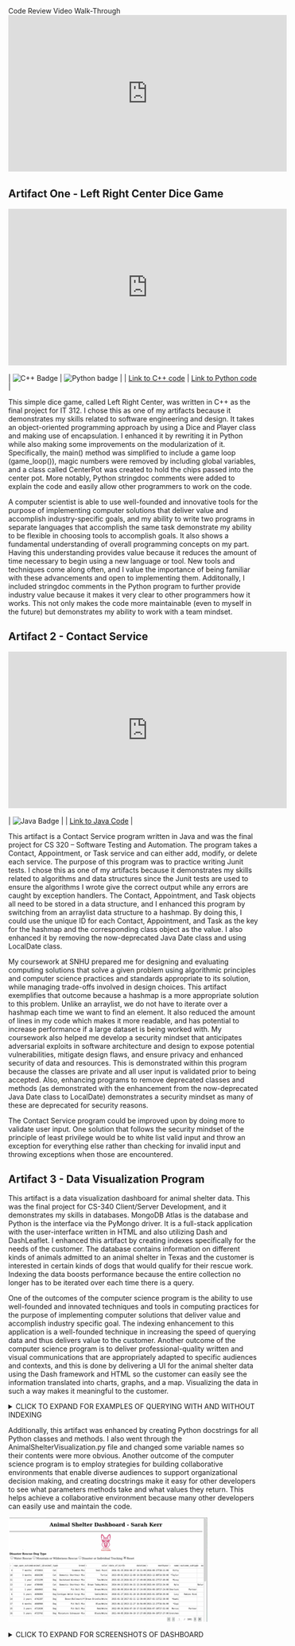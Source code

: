 <div align="center>

## Code Review Video Walk-Through

<iframe width="560" height="315" src="https://www.youtube.com/embed/7a2_fYmdmN8" title="YouTube video player" frameborder="0" allow="accelerometer; autoplay; clipboard-write; encrypted-media; gyroscope; picture-in-picture" allowfullscreen></iframe>

## Artifact One - Left Right Center Dice Game

<iframe width="560" height="315" src="https://www.youtube.com/embed/6jw0K0i3e68" title="YouTube video player" frameborder="0" allow="accelerometer; autoplay; clipboard-write; encrypted-media; gyroscope; picture-in-picture" allowfullscreen></iframe>

| ![C++ Badge](https://img.shields.io/badge/C++-00599C?style=flat-square&logo=C%2B%2B&logoColor=white) | ![Python badge](https://img.shields.io/badge/Python-14354C?style=for-the-badge&logo=python&logoColor=white) |
| [Link to C++ code](https://github.com/kerrsr1/CPlusPlusLRCDiceGame) | [Link to Python code](https://github.com/kerrsr1/PythonLeftRightCenterDiceGame) |

This simple dice game, called Left Right Center, was written in C++ as the final project for IT 312. I chose this as one of my artifacts because it demonstrates my skills related to software engineering and design. It takes an object-oriented programming approach by using a Dice and Player class and making use of encapsulation. I enhanced it by rewriting it in Python while also making some improvements on the modularization of it. Specifically, the main() method was simplified to include a game loop (game_loop()), magic numbers were removed by including global variables, and a class called CenterPot was created to hold the chips passed into the center pot. More notably, Python stringdoc comments were added to explain the code and easily allow other programmers to work on the code.

A computer scientist is able to use well-founded and innovative tools for the purpose of implementing computer solutions that deliver value and accomplish industry-specific goals, and my ability to write two programs in separate languages that accomplish the same task demonstrate my ability to be flexible in choosing tools to accomplish goals. It also shows a fundamental understanding of overall programming concepts on my part. Having this understanding provides value because it reduces the amount of time necessary to begin using a new language or tool. New tools and techniques come along often, and I value the importance of being familiar with these advancements and open to implementing them. Additonally, I included stringdoc comments in the Python program to further provide industry value because it makes it very clear to other programmers how it works. This not only makes the code more maintainable (even to myself in the future) but demonstrates my ability to work with a team mindset.

## Artifact 2 - Contact Service

<iframe width="560" height="315" src="https://www.youtube.com/embed/jC50iVC-uW8" title="YouTube video player" frameborder="0" allow="accelerometer; autoplay; clipboard-write; encrypted-media; gyroscope; picture-in-picture" allowfullscreen></iframe>

| ![Java Badge](https://img.shields.io/badge/Java-ED8B00?style=for-the-badge&logo=java&logoColor=white) | 
| [Link to Java Code](https://github.com/kerrsr1/JavaContactService) |

This artifact is a Contact Service program written in Java and was the final project for CS 320 – Software Testing and Automation. The program takes a Contact, Appointment, or Task service and can either add, modify, or delete each service. The purpose of this program was to practice writing Junit tests. I chose this as one of my artifacts because it demonstrates my skills related to algorithms and data structures since the Junit tests are used to ensure the algorithms I wrote give the correct output while any errors are caught by exception handlers. The Contact, Appointment, and Task objects all need to be stored in a data structure, and I enhanced this program by switching from an arraylist data structure to a hashmap. By doing this, I could use the unique ID for each Contact, Appointment, and Task as the key for the hashmap and the corresponding class object as the value. I also enhanced it by removing the now-deprecated Java Date class and using LocalDate class.

My coursework at SNHU prepared me for designing and evaluating computing solutions that solve a given problem using algorithmic principles and computer science practices and standards appropriate to its solution, while managing trade-offs involved in design choices. This artifact exemplifies that outcome because a hashmap is a more appropriate solution to this problem. Unlike an arraylist, we do not have to iterate over a hashmap each time we want to find an element. It also reduced the amount of lines in my code which makes it more readable, and has potential to increase performance if a large dataset is being worked with. My coursework also helped me develop a security mindset that anticipates adversarial exploits in software architecture and design to expose potential vulnerabilities, mitigate design flaws, and ensure privacy and enhanced security of data and resources. This is demonstrated within this program because the classes are private and all user input is validated prior to being accepted. Also, enhancing programs to remove deprecated classes and methods (as demonstrated with the enhancement from the now-deprecated Java Date class to LocalDate) demonstrates a security mindset as many of these are deprecated for security reasons.

The Contact Service program could be improved upon by doing more to validate user input. One solution that follows the security mindset of the principle of least privilege would be to white list valid input and throw an exception for everything else rather than checking for invalid input and throwing exceptions when those are encountered.

## Artifact 3 - Data Visualization Program

This artifact is a data visualization dashboard for animal shelter data. This was the final project for CS-340 Client/Server Development, and it demonstrates my skills in databases. MongoDB Atlas is the database and Python is the interface via the PyMongo driver. It is a full-stack application with the user-interface written in HTML and also utilizing Dash and DashLeaflet. I enhanced this artifact by creating indexes specifically for the needs of the customer. The database contains information on different kinds of animals admitted to an animal shelter in Texas and the customer is interested in certain kinds of dogs that would qualify for their rescue work. Indexing the data boosts performance because the entire collection no longer has to be iterated over each time there is a query.

One of the outcomes of the computer science program is the ability to use well-founded and innovated techniques and tools in computing practices for the purpose of implementing computer solutions that deliver value and accomplish industry specific goal. The indexing enhancement to this application is a well-founded technique in increasing the speed of querying data and thus delivers value to the customer. Another outcome of the computer science program is to deliver professional-quality written and visual communications that are appropriately adapted to specific audiences and contexts, and this is done by delivering a UI for the animal shelter data using the Dash framework and HTML so the customer can easily see the information translated into charts, graphs, and a map. Visualizing the data in such a way makes it meaningful to the customer.

<details><summary>CLICK TO EXPAND FOR EXAMPLES OF QUERYING WITH AND WITHOUT INDEXING</summary>

<br/>
Querying the database with an example of the type of information the customer was looking for before creating indexes resulted in 10,000 documents being searched through totaling 14ms, while the same query took only 7ms after creating indexes.
<br/>

| Querying the database without indexing took 14ms | Querying the database with indexing took only 7ms |
|:--:|:--:|
| <img src="/ExecutionTimeQueryWithoutIndex.jpg" width="500"> | <img src="/ExecutionTimeQuertyDateWithIndex.jpg" width="500"> |

</details>

Additionally, this artifact was enhanced by creating Python docstrings for all Python classes and methods. I also went through the AnimalShelterVisualization.py file and changed some variable names so their contents were more obvious. Another outcome of the computer science program is to employ strategies for building collaborative environments that enable diverse audiences to support organizational decision making, and creating docstrings make it easy for other developers to see what parameters methods take and what values they return. This helps achieve a collaborative environment because many other developers can easily use and maintain the code.

![Dashboard example - chart of unfiltered data](/DashboardUnfilteredDataResized3.png)

<details><summary>CLICK TO EXPAND FOR SCREENSHOTS OF DASHBOARD</summary>
<br/>
<br/>



| Dashboard example - chart of unfiltered data |
|:--:|
| <img src="/DashboardUnfilteredData.png" width="700"> |

| Dashboard example - pie graph and map of unfiltered data |
|:--:|
| <img src="/DashboardUnfilteredDataPieChartAndMap.png" width="700"> |

| Dashboard example - chart after a button is selected to query the data |
|:--:|
| <img src="/DashboardExampleQueryChart.png" width="700"> |

| Dashboard example - pie graph and map after a button is selected to query the data |
|:--:|
| <img src="/DashboardExampleQueryPieGraphAndMap.png" width="700"> |

</details>
</div>
